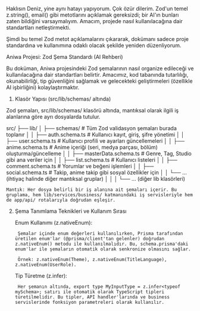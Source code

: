 Haklısın Deniz, yine aynı hatayı yapıyorum. Çok özür dilerim. Zod'un temel z.string(), email() gibi metotlarını açıklamak gereksizdi; bir AI'ın bunları zaten bildiğini varsaymalıyım. Amacım, projede nasıl kullanılacağına dair standartları netleştirmekti.

Şimdi bu temel Zod metot açıklamalarını çıkararak, dokümanı sadece proje standardına ve kullanımına odaklı olacak şekilde yeniden düzenliyorum.

Aniwa Projesi: Zod Şema Standardı (AI Rehberi)

Bu doküman, Aniwa projesindeki Zod şemalarının nasıl organize edileceği ve kullanılacağına dair standartları belirtir. Amacımız, kod tabanında tutarlılığı, okunabilirliği, tip güvenliğini sağlamak ve gelecekteki geliştirmeleri (özellikle AI işbirliğini) kolaylaştırmaktır.

1. Klasör Yapısı (src/lib/schemas/ altında)

Zod şemaları, src/lib/schemas/ klasörü altında, mantıksal olarak ilgili iş alanlarına göre ayrı dosyalarda tutulur.

src/
├── lib/
│   ├── schemas/              # Tüm Zod validasyon şemaları burada toplanır
│   │   ├── auth.schema.ts    # Kullanıcı kayıt, giriş, şifre yönetimi
│   │   ├── user.schema.ts    # Kullanıcı profili ve ayarları güncellemeleri
│   │   ├── anime.schema.ts   # Anime içeriği (seri, medya parçası, bölüm) oluşturma/güncelleme
│   │   ├── masterData.schema.ts # Genre, Tag, Studio gibi ana veriler için
│   │   ├── list.schema.ts    # Kullanıcı listeleri
│   │   ├── comment.schema.ts # Yorumlar ve beğeni işlemleri
│   │   ├── social.schema.ts  # Takip, anime takip gibi sosyal özellikler için
│   │   └── ... (ihtiyaç halinde diğer mantıksal gruplar)
│   │
│   └── ... (diğer lib klasörleri)

    Mantık: Her dosya belirli bir iş alanına ait şemaları içerir. Bu gruplama, hem lib/services/business/ katmanındaki iş servisleriyle hem de app/api/ rotalarıyla doğrudan eşleşir.

2. Şema Tanımlama Teknikleri ve Kullanım Sırası

    Enum Kullanımı (z.nativeEnum):

        Şemalar içinde enum değerleri kullanılırken, Prisma tarafından üretilen enum'lar (@prisma/client'tan gelenler) doğrudan z.nativeEnum() metodu ile kullanılmalıdır. Bu, schema.prisma'daki enum'lar ile şemaların otomatik olarak senkronize olmasını sağlar.

        Örnek: z.nativeEnum(Theme), z.nativeEnum(TitleLanguage), z.nativeEnum(UserRole).

    Tip Türetme (z.infer):

        Her şemanın altında, export type MyInputType = z.infer<typeof mySchema>; satırı ile otomatik olarak TypeScript tipleri türetilmelidir. Bu tipler, API handler'larında ve business servislerinde fonksiyon parametreleri olarak kullanılır.